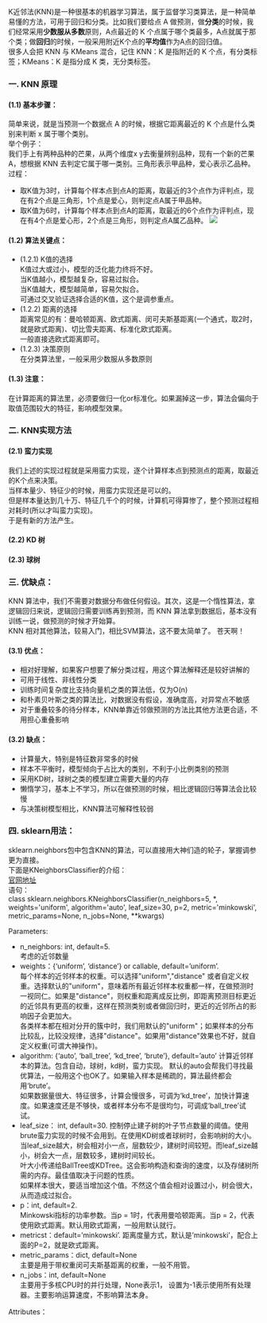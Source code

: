K近邻法(KNN)是一种很基本的机器学习算法，属于监督学习类算法，是一种简单易懂的方法，可用于回归和分类。比如我们要给点 A 做预测，做**分类**的时候，我们经常采用**少数服从多数**原则，A点最近的 K 个点属于哪个类最多，A点就属于那个类；做**回归**的时候，一般采用附近K个点的**平均值**作为A点的回归值。    
很多人会把 KNN 与 KMeans 混合，记住 KNN：K 是指附近的 K 个点，有分类标签；KMeans：K 是指分成 K 类，无分类标签。  

### 一. KNN 原理
#### (1.1) 基本步骤：
简单来说，就是当预测一个数据点 A 的时候，根据它距离最近的 K 个点是什么类别来判断 x 属于哪个类别。  
举个例子：  
我们手上有两种品种的芒果，从两个维度x y去衡量辨别品种，现有一个新的芒果A，想根据 KNN 去判定它属于哪一类别。三角形表示甲品种，爱心表示乙品种。  
过程：
- 取K值为3时，计算每个样本点到点A的距离，取最近的3个点作为评判点，现在有2个点是三角形，1个点是爱心，则判定点A属于甲品种。  
- 取K值为6时，计算每个样本点到点A的距离，取最近的6个点作为评判点，现在有4个点是爱心形，2个点是三角形，则判定点A属乙品种。
![](https://ftp.bmp.ovh/imgs/2021/01/0b5b9aa83df87f33.png)  

#### (1.2) 算法关键点：  
- (1.2.1) K值的选择  
K值过大或过小，模型的泛化能力终将不好。    
当K值越小，模型越复杂，容易过拟合。    
当K值越大，模型越简单，容易欠拟合。     
可通过交叉验证选择合适的K值，这个是调参重点。        
- (1.2.2) 距离的选择  
距离常见的有：曼哈顿距离、欧式距离、闵可夫斯基距离(一个通式，取2时，就是欧式距离)、切比雪夫距离、标准化欧式距离。    
一般直接选欧式距离即可。    
- (1.2.3) 决策原则  
在分类算法里，一般采用少数服从多数原则   

#### (1.3) **注意：**
在计算距离的算法里，必须要做归一化or标准化。如果漏掉这一步，算法会偏向于取值范围较大的特征，影响模型效果。     

### 二. KNN实现方法
#### (2.1) 蛮力实现  
我们上述的实现过程就是采用蛮力实现，逐个计算样本点到预测点的距离，取最近的K个点来决策。  
当样本量少、特征少的时候，用蛮力实现还是可以的。  
但是样本量达到几十万、特征几千个的时候，计算机可得算惨了，整个预测过程相对耗时(所以才叫蛮力实现)。  
于是有新的方法产生。  

#### (2.2) KD 树

#### (2.3) 球树



 
### 三. 优缺点： 
KNN 算法中，我们不需要对数据分布做任何假设。其次，这是一个惰性算法，拿逻辑回归来说，逻辑回归需要训练再到预测，而 KNN 算法拿到数据后，基本没有训练一说，做预测的时候才开始算。  
KNN 相对其他算法，较易入门，相比SVM算法，这不要太简单了。  苍天啊！  
#### (3.1) 优点：
- 相对好理解，如果客户想要了解分类过程，用这个算法解释还是较好讲解的
- 可用于线性、非线性分类
- 训练时间复杂度比支持向量机之类的算法低，仅为O(n)
- 和朴素贝叶斯之类的算法比，对数据没有假设，准确度高，对异常点不敏感
- 对于重叠较多的待分样本，KNN单靠近邻做预测的方法比其他方法更合适，不用担心重叠影响
　　　　
#### (3.2) 缺点：
- 计算量大，特别是特征数非常多的时候
- 样本不平衡时，模型倾向于占比大的类别，不利于小比例类别的预测
- 采用KD树，球树之类的模型建立需要大量的内存
- 懒惰学习，基本上不学习，所以在做预测的时候，相比逻辑回归等算法会比较慢
- 与决策树模型相比，KNN算法可解释性较弱

### 四. sklearn用法：
sklearn.neighbors包中包含KNN的算法，可以直接用大神们造的轮子，掌握调参更为直接。  
下面是KNeighborsClassifier的介绍：    
[官网地址](https://scikit-learn.org/stable/modules/generated/sklearn.neighbors.KNeighborsClassifier.html)   
语句：  
class sklearn.neighbors.KNeighborsClassifier(n_neighbors=5, *, weights='uniform', algorithm='auto', leaf_size=30, p=2, metric='minkowski', metric_params=None, n_jobs=None, **kwargs)

Parameters:  
- n_neighbors: int, default=5.  
考虑的近邻数量
- weights：{‘uniform’, ‘distance’} or callable, default=’uniform’.  
每个样本的近邻样本的权重。可以选择"uniform","distance" 或者自定义权重。选择默认的"uniform"，意味着所有最近邻样本权重都一样，在做预测时一视同仁。如果是"distance"，则权重和距离成反比例，即距离预测目标更近的近邻具有更高的权重，这样在预测类别或者做回归时，更近的近邻所占的影响因子会更加大。     
各类样本都在相对分开的簇中时，我们用默认的"uniform"；如果样本的分布比较乱，比较没规律，选择"distance"。如果用"distance"效果也不好，就自定义权重(可谓大神操作)。
- algorithm: {‘auto’, ‘ball_tree’, ‘kd_tree’, ‘brute’}, default=’auto’
计算近邻样本的算法。包含自动，球树，kd树，蛮力实现。 默认的auto会帮我们寻找最优算法，一般用这个也OK了。如果输入样本是稀疏的，算法最终都会用‘brute’。    
如果数据量很大、特征很多，计算会慢很多，可调为‘kd_tree’，加快计算速度。如果速度还是不够快，或者样本分布不是很均匀，可调成‘ball_tree’试试。      
- leaf_size： int, default=30.
控制停止建子树的叶子节点数量的阈值。使用brute蛮力实现的时候不会用到。在使用KD树或者球树时，会影响树的大小。  
当leaf_size越大，树会相对小一点，层数较少，建树时间较短。而leaf_size越小，树会大一点，层数较多，建树时间较长。  
叶大小传递给BallTree或KDTree。这会影响构造和查询的速度，以及存储树所需的内存。最佳值取决于问题的性质。   
如果样本很大，要适当增加这个值。不然这个值会相对设置过小，树会很大，从而造成过拟合。
- p：int, default=2.  
Minkowski指标的功率参数。当p = 1时，代表用曼哈顿距离。当p = 2，代表使用欧式距离。默认用欧式距离，一般用默认就行。  
- metricst：default=’minkowski’.
距离度量方式，默认是’minkowski’，配合上面的P=2，就是欧式距离。  
- metric_params：dict, default=None    
主要是用于带权重闵可夫斯基距离的权重，一般不用管。  
- n_jobs：int, default=None  
主要用于多核CPU时的并行处理，None表示1， 设置为-1表示使用所有处理器。主要影响运算速度，不影响算法本身。  

Attributes：  

